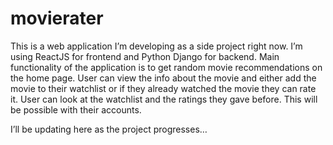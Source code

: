 # movierater

This is a web application I’m developing as a side project right now. 
I’m using ReactJS for frontend and Python Django for backend. 
Main functionality of the application is to get random movie recommendations on the home page. User can view the info about the movie and either add the movie to their watchlist or if they already watched the movie they can rate it. 
User can look at the watchlist and the ratings they gave before.  This will be possible with their accounts.

I’ll be updating here as the project progresses…
